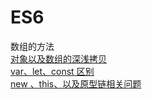 ES6
=============
<a href="https://github.com/QinZonger/javascript/issues/1" style="text-decoration:none;out-line: none;color: #*****;">数组的方法</a><br/>
<a href="https://github.com/QinZonger/javascript/issues/2">对象以及数组的深浅拷贝</a><br/>
<a href="https://github.com/QinZonger/javascript/issues/3">var、let、const 区别</a><br/>
<a href="https://github.com/QinZonger/javascript/issues/4">new 、this、以及原型链相关问题</a><br/>
